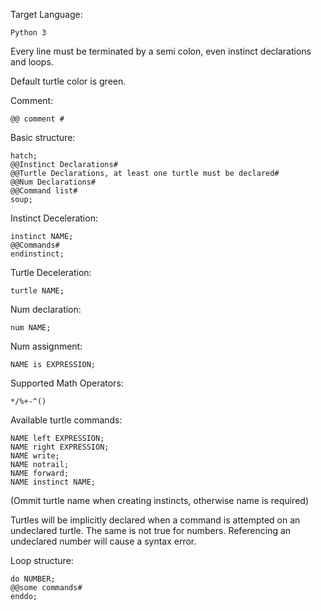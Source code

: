 Target Language:

	Python 3

Every line must be terminated by a semi colon, even instinct declarations and loops.

Default turtle color is green.

Comment:
	
	@@ comment #

Basic structure:

	hatch;
	@@Instinct Declarations#
	@@Turtle Declarations, at least one turtle must be declared#
	@@Num Declarations#
	@@Command list#
	soup;
	
Instinct Deceleration:
	
	instinct NAME;
	@@Commands#
	endinstinct;

Turtle Deceleration:

	turtle NAME;

Num declaration:

	num NAME;
	
Num assignment:
	
	NAME is EXPRESSION;

Supported Math Operators:

	*/%+-^()
	
Available turtle commands:

	NAME left EXPRESSION;
	NAME right EXPRESSION;
	NAME write;
	NAME notrail;
	NAME forward;
	NAME instinct NAME;
	
(Ommit turtle name when creating instincts, otherwise name is required)

Turtles will be implicitly declared when a command is attempted on an undeclared turtle.
The same is not true for numbers. Referencing an undeclared number will cause a syntax error.

Loop structure:

	do NUMBER;
	@@some commands#
	enddo;